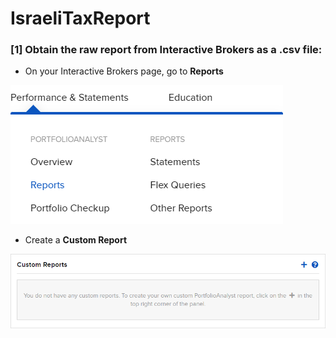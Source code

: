 # IsraeliTaxReport
### [1] Obtain the raw report from Interactive Brokers as a .csv file:
* On your Interactive Brokers page, go to **Reports**

![](imagesForREADME/image1.png)

* Create a **Custom Report**

![](imagesForREADME/image2.png)

